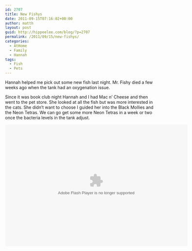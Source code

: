 ```yaml
---
id: 2707
title: New Fishys
date: 2011-09-15T07:16:02+00:00
author: matth
layout: post
guid: http://hippeelee.com/blog/?p=2707
permalink: /2011/09/15/new-fishys/
categories:
  - AtHome
  - Family
  - Hannah
tags:
  - Fish
  - Pets
---
```

Hannah helped me pick out some new fish last night. Mr. Fishy died a few weeks ago when the tank had an oxygenation issue. 

Since it was book club night Hannah and I had Mac n&#8217; Cheese and then went to the pet store. She looked at all the fish but was more interested in the cats. She didn&#8217;t want to choose I guided her into the Black Mollies and the Neon Tetras. We can go get some more Neon Tetras in a week or two once the bacteria levels in the tank adjust. 

<embed type="application/x-shockwave-flash" src="https://picasaweb.google.com/s/c/bin/slideshow.swf" width="600" height="400" flashvars="host=picasaweb.google.com&#038;captions=1&#038;hl=en_US&#038;feat=flashalbum&#038;RGB=0x000000&#038;feed=https%3A%2F%2Fpicasaweb.google.com%2Fdata%2Ffeed%2Fapi%2Fuser%2Fhippely%2Falbumid%2F5652572887909600913%3Falt%3Drss%26kind%3Dphoto%26hl%3Den_US" pluginspage="http://www.macromedia.com/go/getflashplayer">
</embed>